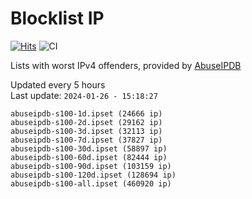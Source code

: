 # Blocklist IP

[![Hits](https://hits.seeyoufarm.com/api/count/incr/badge.svg?url=https%3A%2F%2Fgithub.com%2Fborestad%2Fblocklist-ip%2F&count_bg=%2379C83D&title_bg=%23555555&icon=&icon_color=%23E7E7E7&title=hits&edge_flat=false)](https://hits.seeyoufarm.com)  ![CI](https://img.shields.io/github/workflow/status/borestad/blocklist-ip/CI?style=flat-square)

Lists with worst IPv4 offenders, provided by [AbuseIPDB](https://www.abuseipdb.com/)

<!-- FOOTER-PLACEHOLDER -->
Updated every 5 hours<br>
Last update: `2024-01-26 - 15:18:27`
```
abuseipdb-s100-1d.ipset (24666 ip)
abuseipdb-s100-2d.ipset (29162 ip)
abuseipdb-s100-3d.ipset (32113 ip)
abuseipdb-s100-7d.ipset (37827 ip)
abuseipdb-s100-30d.ipset (58897 ip)
abuseipdb-s100-60d.ipset (82444 ip)
abuseipdb-s100-90d.ipset (103159 ip)
abuseipdb-s100-120d.ipset (128694 ip)
abuseipdb-s100-all.ipset (460920 ip)
```
